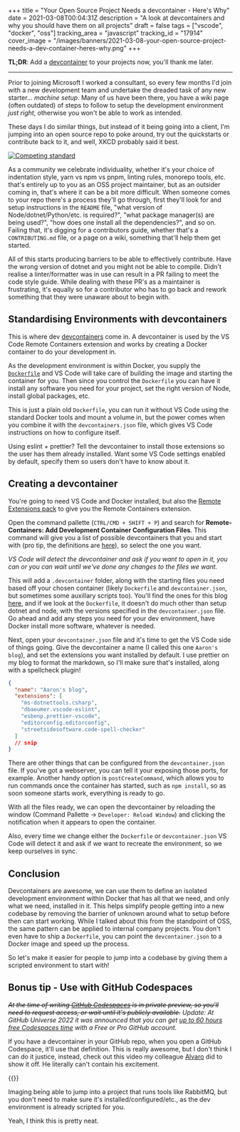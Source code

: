 +++
title = "Your Open Source Project Needs a devcontainer - Here's Why"
date = 2021-03-08T00:04:31Z
description = "A look at devcontainers and why you should have them on all projects"
draft = false
tags = ["vscode", "docker", "oss"]
tracking_area = "javascript"
tracking_id = "17914"
cover_image = "/images/banners/2021-03-08-your-open-source-project-needs-a-dev-container-heres-why.png"
+++

**TL;DR**: Add a [devcontainer](https://code.visualstudio.com/docs/remote/containers?{{<cda>}}) to your projects now, you'll thank me later.

---

Prior to joining Microsoft I worked a consultant, so every few months I'd join with a new development team and undertake the dreaded task of any new starter... _machine setup_. Many of us have been there, you have a wiki page (often outdated) of steps to follow to setup the development environment _just right_, otherwise you won't be able to work as intended.

These days I do similar things, but instead of it being going into a client, I'm jumping into an open source repo to poke around, try out the quickstarts or contribute back to it, and well, XKCD probably said it best.

[![Competing standard](https://imgs.xkcd.com/comics/standards.png)](https://xkcd.com/927/)

As a community we celebrate individuality, whether it's your choice of indentation style, yarn vs npm vs pnpm, linting rules, monorepo tools, etc. that's entirely up to you as an OSS project maintainer, but as an outsider coming in, that's where it can be a bit more difficult. When someone comes to your repo there's a process they'll go through, first they'll look for and setup instructions in the `README` file, "what version of Node/dotnet/Python/etc. is required?", "what package manager(s) are being used?", "how does one install all the dependencies?", and so on. Failing that, it's digging for a contributors guide, whether that's a `CONTRIBUTING.md` file, or a page on a wiki, something that'll help them get started.

All of this starts producing barriers to be able to effectively contribute. Have the wrong version of dotnet and you might not be able to compile. Didn't realise a linter/formatter was in use can result in a PR failing to meet the code style guide. While dealing with these PR's as a maintainer is frustrating, it's equally so for a contributor who has to go back and rework something that they were unaware about to begin with.

## Standardising Environments with devcontainers

This is where dev [devcontainers](https://code.visualstudio.com/docs/remote/containers?{{<cda>}}) come in. A devcontainer is used by the VS Code Remote Containers extension and works by creating a Docker container to do your development in.

As the development environment is within Docker, you supply the [`Dockerfile`](https://docs.docker.com/engine/reference/builder/) and VS Code will take care of building the image and starting the container for you. Then since you control the `Dockerfile` you can have it install any software you need for your project, set the right version of Node, install global packages, etc.

This is just a plain old `Dockerfile`, you can run it without VS Code using the standard Docker tools and mount a volume in, but the power comes when you combine it with the `devcontainers.json` file, which gives VS Code instructions on how to configure itself.

Using eslint + prettier? Tell the devcontainer to install those extensions so the user has them already installed. Want some VS Code settings enabled by default, specify them so users don't have to know about it.

## Creating a devcontainer

You're going to need VS Code and Docker installed, but also the [Remote Extensions pack](https://marketplace.visualstudio.com/items?itemName=ms-vscode-remote.vscode-remote-extensionpack&{{<cda>}}) to give you the Remote Containers extension.

Open the command pallette (`CTRL/CMD + SHIFT + P`) and search for **Remote-Containers: Add Development Container Configuration Files**. This command will give you a list of possible devcontainers that you and start with (pro tip, the definitions are [here](https://github.com/microsoft/vscode-dev-containers)), so select the one you want.

_VS Code will detect the devcontainer and ask if you want to open in it, you can or you can wait until we've done any changes to the files we want._

This will add a `.devcontainer` folder, along with the starting files you need based off your chosen container (likely `Dockerfile` and `devcontainer.json`, but sometimes some auxillary scripts too). You'll find the ones for this blog [here](https://github.com/aaronpowell/aaronpowell.github.io/tree/main/.devcontainer), and if we look at the `Dockerfile`, it doesn't do much other than setup dotnet and node, with the versions specified in the `devcontainer.json` file. Go ahead and add any steps you need for your dev environment, have Docker install more software, whatever is needed.

Next, open your `devcontainer.json` file and it's time to get the VS Code side of things going. Give the devcontainer a name (I called this one `Aaron's blog`), and set the extensions you want installed by default. I use prettier on my blog to format the markdown, so I'll make sure that's installed, along with a spellcheck plugin!

```json
{
  "name": "Aaron's blog",
  "extensions": [
    "ms-dotnettools.csharp",
    "dbaeumer.vscode-eslint",
    "esbenp.prettier-vscode",
    "editorconfig.editorconfig",
    "streetsidesoftware.code-spell-checker"
  ]
  // snip
}
```

There are other things that can be configured from the `devcontainer.json` file. If you've got a webserver, you can tell it your exposing those ports, for example. Another handy option is `postCreateCommand`, which allows you to run commands once the container has started, such as `npm install`, so as soon someone starts work, everything is ready to go.

With all the files ready, we can open the devcontainer by reloading the window (Command Pallette -> `Developer: Reload Window`) and clicking the notification when it appears to open the container.

Also, every time we change either the `Dockerfile` or `devcontainer.json` VS Code will detect it and ask if we want to recreate the environment, so we keep ourselves in sync.

## Conclusion

Devcontainers are awesome, we can use them to define an isolated development environment within Docker that has all that we need, and only what we need, installed in it. This helps simplify people getting into a new codebase by removing the barrier of unknown around what to setup before then can start working. While I talked about this from the standpoint of OSS, the same pattern can be applied to internal company projects. You don't even have to ship a `Dockerfile`, you can point the `devcontainer.json` to a Docker image and speed up the process.

So let's make it easier for people to jump into a codebase by giving them a scripted environment to start with!

## Bonus tip - Use with GitHub Codespaces

_~~At the time of writing [GitHub Codespaces](https://github.com/features/codespaces?{{<cda>}}) is in private preview, so you'll need to request access, or wait until it's publicly available.~~ Update: At GitHub Universe 2022 it was announced that you can get [up to 60 hours free Codespaces time](https://github.blog/2022-11-09-everything-new-from-github-universe-2022/) with a Free or Pro GitHub account._

If you have a devcontainer in your GitHub repo, when you open a GitHub Codespace, it'll use that definition. This is really awesome, but I don't think I can do it justice, instead, check out this video my colleague [Alvaro](https://twitter.com/old_sound) did to show it off. He literally can't contain his excitement.

{{<youtube B_gtLXvDQhE>}}

Imaging being able to jump into a project that runs tools like RabbitMQ, but you don't need to make sure it's installed/configured/etc., as the dev environment is already scripted for you.

Yeah, I think this is pretty neat.

